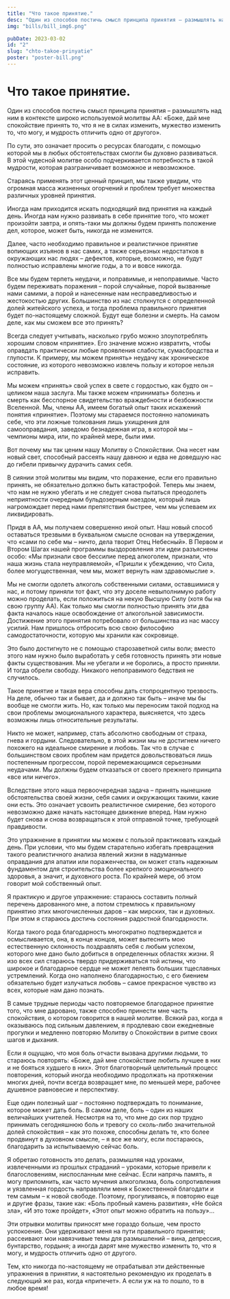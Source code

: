 ```yaml
---
title: "Что такое принятие."
desc: "Один из способов постичь смысл принципа принятия – размышлять над ним в контексте широко используемой молитвы АА: «Боже, дай мне спокойствие принять то, что я не в силах изменить, мужество изменить то, что могу, и мудрость отличить одно от другого»."
img: "bills/bill_img6.png"

pubDate: 2023-03-02
id: "2"
slug: "chto-takoe-prinyatie"
poster: "poster-bill.png"
---
```


# Что такое принятие.

Один из способов постичь смысл принципа принятия – размышлять над ним в контексте широко используемой молитвы АА: «Боже, дай мне спокойствие принять то, что я не в силах изменить, мужество изменить то, что могу, и мудрость отличить одно от другого».

По сути, это означает просить о ресурсах благодати, с помощью которой мы в любых обстоятельствах смогли бы духовно развиваться. В этой чудесной молитве особо подчеркивается потребность в такой мудрости, которая разграничивает возможное и невозможное.

Стараясь применять этот ценный принцип, мы также увидим, что огромная масса жизненных огорчений и проблем требует множества различных уровней принятия.

Иногда нам приходится искать подходящий вид принятия на каждый день. Иногда нам нужно развивать в себе принятие того, что может произойти завтра, и опять-таки мы должны будем принять положение дел, которое, может быть, никогда не изменится.

Далее, часто необходимо правильное и реалистичное принятие вопиющих изъянов в нас самих, а также серьезных недостатков в окружающих нас людях – дефектов, которые, возможно, не будут полностью исправлены многие годы, а то и вовсе никогда.

Все мы будем терпеть неудачи, и поправимые, и непоправимые. Часто будем переживать поражения – порой случайные, порой вызванные нами самими, а порой и нанесенные нам несправедливостью и жестокостью других. Большинство из нас столкнутся с определенной долей житейского успеха, и тогда проблема правильного принятия будет по-настоящему сложной. Будут еще болезни и смерть. На самом деле, как мы сможем все это принять?

Всегда следует учитывать, насколько грубо можно злоупотреблять хорошим словом «принятие». Его значение можно извратить, чтобы оправдать практически любые проявления слабости, сумасбродства и глупости. К примеру, мы можем принять» неудачу как хроническое состояние, из которого невозможно извлечь пользу и которое нельзя исправить.

Мы можем «принять» свой успех в свете с гордостью, как будто он – целиком наша заслуга. Мы также можем «принимать» болезнь и смерть как бесспорное свидетельство враждебности и безбожности Вселенной. Мы, члены АА, имеем богатый опыт таких искажений понятия «принятие». Поэтому мы стараемся постоянно напоминать себе, что эти ложные толкования лишь ухищрения для самооправдания, заведомо безнадежная игра, в которой мы – чемпионы мира, или, по крайней мере, были ими.

Вот почему мы так ценим нашу Молитву о Спокойствии. Она несет нам новый свет, способный рассеять нашу давнюю и едва не доведшую нас до гибели привычку дурачить самих себя.

В сиянии этой молитвы мы видим, что поражение, если его правильно принять, не обязательно должно быть катастрофой. Теперь мы знаем, что нам не нужно убегать и не следует снова пытаться преодолеть неприятности очередным бульдозерным наездом, который лишь нагромождает перед нами препятствия быстрее, чем мы успеваем их ликвидировать.

Придя в АА, мы получаем совершенно иной опыт. Наш новый способ оставаться трезвыми в буквальном смысле основан на утверждении, что «сами по себе мы – ничто, дела творит Отец Небесный». В Первом и Втором Шагах нашей программы выздоровления эти идеи разъяснены особо: «Мы признали свое бессилие перед алкоголем, признали, что наша жизнь стала неуправляемой», «Пришли к убеждению, что Сила, более могущественная, чем мы, может вернуть нам здравомыслие ».

Мы не смогли одолеть алкоголь собственными силами, оставшимися у нас, и потому приняли тот факт, что эту доселе невыполнимую работу можно проделать, если положиться на некую Высшую Силу (хотя бы на свою группу АА). Как только мы смогли полностью принять эти два факта началось наше освобождение от алкогольной зависимости. Достижение этого принятия потребовало от большинства из нас массу усилий. Нам пришлось отбросить всю свою философию самодостаточности, которую мы хранили как сокровище.

Это было достигнуто не с помощью старозаветной силы воли; вместо этого нам нужно было выработать у себя готовность принять эти новые факты существования. Мы не убегали и не боролись, а просто приняли. И тогда обрели свободу. Никакого непоправимого бедствия не случилось.

Такое принятие и такая вера способны дать стопроцентную трезвость. На деле, обычно так и бывает, да и должно так быть – иначе мы бы вообще не смогли жить. Но, как только мы переносим такой подход на свои проблемы эмоционального характера, выясняется, что здесь возможны лишь относительные результаты.

Никто не может, например, стать абсолютно свободным от страха, гнева и гордыни. Следовательно, в этой жизни мы не достигнем ничего похожего на идеальное смирение и любовь. Так что в случае с большинством своих проблем нам придется довольствоваться лишь постепенным прогрессом, порой перемежающимся серьезными неудачами. Мы должны будем отказаться от своего прежнего принципа «все или ничего».

Вследствие этого наша первоочередная задача – принять нынешние обстоятельства своей жизни, себя самих и окружающих такими, какие они есть. Это означает усвоить реалистичное смирение, без которого невозможно даже начать настоящее движение вперед. Нам нужно будет снова и снова возвращаться к этой отправной точке, требующей правдивости.

Это упражнение в принятии мы можем с пользой практиковать каждый день. При условии, что мы будем старательно избегать превращения такого реалистичного анализа явлений жизни в надуманные оправдания для апатии или пораженчества, он может стать надежным фундаментом для строительства более крепкого эмоционального здоровья, а значит, и духовного роста. По крайней мере, об этом говорит мой собственный опыт.

Я практикую и другое упражнение: стараюсь составить полный перечень дарованного мне, а потом стремлюсь к правильному принятию этих многочисленных даров – как мирских, так и духовных. При этом я стараюсь достичь состояния радостной благодарности.

Когда такого рода благодарность многократно подтверждается и осмысливается, она, в конце концов, может вытеснить мою естественную склонность поздравлять себя с любым успехом, которого мне дано было добиться в определенных областях жизни. Я изо всех сил стараюсь твердо придерживаться той истины, что широкое и благодарное сердце не может лелеять больших тщеславных устремлений. Когда оно наполнено благодарностью, с его биением обязательно будет излучаться любовь – самое прекрасное чувство из всех, которые нам дано познать.

В самые трудные периоды часто повторяемое благодарное принятие того, что мне даровано, также способно принести мне часть спокойствия, о котором говорится в нашей молитве. Всякий раз, когда я оказываюсь под сильным давлением, я продлеваю свои ежедневные прогулки и медленно повторяю Молитву о Спокойствии в ритме своих шагов и дыхания.

Если я ощущаю, что моя боль отчасти вызвана другими людьми, то стараюсь повторять: «Боже, дай мне спокойствие любить лучшее в них и не бояться худшего в них». Этот благотворный целительный процесс повторения, который иногда необходимо продолжать на протяжении многих дней, почти всегда возвращает мне, по меньшей мере, рабочее душевное равновесие и перспективу.

Еще один полезный шаг – постоянно подтверждать то понимание, которое может дать боль. В самом деле, боль – один из наших величайших учителей. Несмотря на то, что мне до сих пор трудно принимать сегодняшнюю боль и тревогу со сколь-либо значительной долей спокойствия – как это похоже, способны делать те, кто более продвинут в духовном смысле, – я все же могу, если постараюсь, благодарить за испытываемую сейчас боль.

Я обретаю готовность это делать, размышляя над уроками, извлеченными из прошлых страданий – уроками, которые привели к благословениям, ниспосланным мне сейчас. Если напрячь память, я могу припомнить, как часто мучения алкоголизма, боль сопротивления и уязвленная гордость направляли меня к Божественной благодати и тем самым – к новой свободе. Поэтому, прогуливаясь, я повторяю еще и другие фразы, такие как: «Боль пробный камень развития», «Не бойся зла», «И это тоже пройдет», «Этот опыт можно обратить на пользу»…

Эти отрывки молитвы приносят мне гораздо больше, чем просто успокоение. Они удерживают меня на пути правильного принятия; рассеивают мои навязчивые темы для размышлений – вина, депрессия, бунтарство, гордыня; а иногда дарят мне мужество изменить то, что я могу, и мудрость
отличить одно от другого.

Тем, кто никогда по-настоящему не отрабатывал эти действенные упражнения в принятии, я настоятельно рекомендую их проделать в следующий же раз, когда «припечет». А если уж на то пошло, то в любое время!
